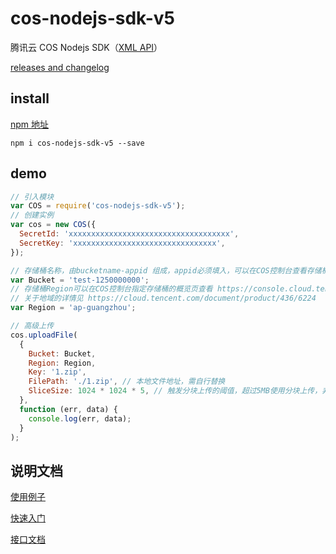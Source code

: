 # cos-nodejs-sdk-v5

腾讯云 COS Nodejs SDK（[XML API](https://cloud.tencent.com/document/product/436/7751)）

[releases and changelog](https://github.com/tencentyun/cos-nodejs-sdk-v5/releases)

## install

[npm 地址](https://www.npmjs.com/package/cos-nodejs-sdk-v5)

```
npm i cos-nodejs-sdk-v5 --save
```

## demo

```javascript
// 引入模块
var COS = require('cos-nodejs-sdk-v5');
// 创建实例
var cos = new COS({
  SecretId: 'xxxxxxxxxxxxxxxxxxxxxxxxxxxxxxxxxxxx',
  SecretKey: 'xxxxxxxxxxxxxxxxxxxxxxxxxxxxxxxx',
});

// 存储桶名称，由bucketname-appid 组成，appid必须填入，可以在COS控制台查看存储桶名称。 https://console.cloud.tencent.com/cos5/bucket
var Bucket = 'test-1250000000';
// 存储桶Region可以在COS控制台指定存储桶的概览页查看 https://console.cloud.tencent.com/cos5/bucket/
// 关于地域的详情见 https://cloud.tencent.com/document/product/436/6224
var Region = 'ap-guangzhou';

// 高级上传
cos.uploadFile(
  {
    Bucket: Bucket,
    Region: Region,
    Key: '1.zip',
    FilePath: './1.zip', // 本地文件地址，需自行替换
    SliceSize: 1024 * 1024 * 5, // 触发分块上传的阈值，超过5MB使用分块上传，非必须
  },
  function (err, data) {
    console.log(err, data);
  }
);
```

## 说明文档

[使用例子](demo/demo.js)

[快速入门](https://cloud.tencent.com/document/product/436/8629)

[接口文档](https://cloud.tencent.com/document/product/436/12264)
